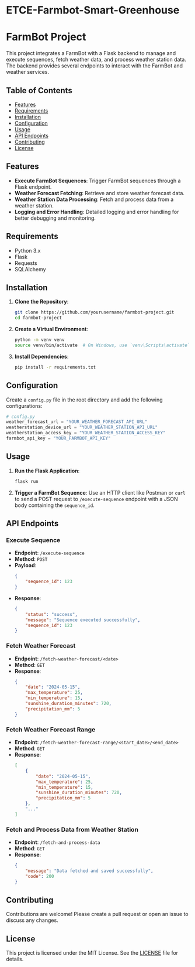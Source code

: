 # ETCE-Farmbot-Smart-Greenhouse

# FarmBot Project

This project integrates a FarmBot with a Flask backend to manage and execute sequences, fetch weather data, and process weather station data. The backend provides several endpoints to interact with the FarmBot and weather services.

## Table of Contents

- [Features](#features)
- [Requirements](#requirements)
- [Installation](#installation)
- [Configuration](#configuration)
- [Usage](#usage)
- [API Endpoints](#api-endpoints)
- [Contributing](#contributing)
- [License](#license)

## Features

- **Execute FarmBot Sequences**: Trigger FarmBot sequences through a Flask endpoint.
- **Weather Forecast Fetching**: Retrieve and store weather forecast data.
- **Weather Station Data Processing**: Fetch and process data from a weather station.
- **Logging and Error Handling**: Detailed logging and error handling for better debugging and monitoring.

## Requirements

- Python 3.x
- Flask
- Requests
- SQLAlchemy

## Installation

1. **Clone the Repository**:
   ```bash
   git clone https://github.com/yourusername/farmbot-project.git
   cd farmbot-project
   ```

2. **Create a Virtual Environment**:
   ```bash
   python -m venv venv
   source venv/bin/activate  # On Windows, use `venv\Scripts\activate`
   ```

3. **Install Dependencies**:
   ```bash
   pip install -r requirements.txt
   ```

## Configuration

Create a `config.py` file in the root directory and add the following configurations:

```python
# config.py
weather_forecast_url = "YOUR_WEATHER_FORECAST_API_URL"
weatherstation_device_url = "YOUR_WEATHER_STATION_API_URL"
weatherstation_access_key = "YOUR_WEATHER_STATION_ACCESS_KEY"
farmbot_api_key = "YOUR_FARMBOT_API_KEY"
```

## Usage

1. **Run the Flask Application**:
   ```bash
   flask run
   ```

2. **Trigger a FarmBot Sequence**:
   Use an HTTP client like Postman or `curl` to send a POST request to `/execute-sequence` endpoint with a JSON body containing the `sequence_id`.

## API Endpoints

### Execute Sequence

- **Endpoint**: `/execute-sequence`
- **Method**: `POST`
- **Payload**:
  ```json
  {
      "sequence_id": 123
  }
  ```
- **Response**:
  ```json
  {
      "status": "success",
      "message": "Sequence executed successfully",
      "sequence_id": 123
  }
  ```

### Fetch Weather Forecast

- **Endpoint**: `/fetch-weather-forecast/<date>`
- **Method**: `GET`
- **Response**:
  ```json
  {
      "date": "2024-05-15",
      "max_temperature": 25,
      "min_temperature": 15,
      "sunshine_duration_minutes": 720,
      "precipitation_mm": 5
  }
  ```

### Fetch Weather Forecast Range

- **Endpoint**: `/fetch-weather-forecast-range/<start_date>/<end_date>`
- **Method**: `GET`
- **Response**:
  ```json
  [
      {
          "date": "2024-05-15",
          "max_temperature": 25,
          "min_temperature": 15,
          "sunshine_duration_minutes": 720,
          "precipitation_mm": 5
      },
      "..."
  ]
  ```

### Fetch and Process Data from Weather Station

- **Endpoint**: `/fetch-and-process-data`
- **Method**: `GET`
- **Response**:
  ```json
  {
      "message": "Data fetched and saved successfully",
      "code": 200
  }
  ```

## Contributing

Contributions are welcome! Please create a pull request or open an issue to discuss any changes.

## License

This project is licensed under the MIT License. See the [LICENSE](LICENSE) file for details.
